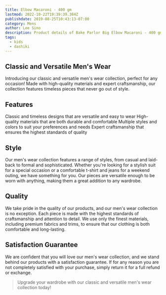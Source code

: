```yaml
---
title: Elbow Macaroni - 400 gm
lastmod: 2022-10-22T19:39:39.384Z
publishdate: 2019-08-25T10:43:13-07:00
category: Mens
author: Lee Sino
description: Product details of Bake Parlor Big Elbow Macaroni - 400 gm
tags:
  - kids
  - dashiki
---
```


## Classic and Versatile Men's Wear

Introducing our classic and versatile men's wear collection, perfect for any occasion! Made with high-quality materials and expert craftsmanship, our collection features timeless pieces that never go out of style.

## Features

Classic and timeless designs that are versatile and easy to wear
High-quality materials that are both durable and comfortable
Multiple styles and colors to suit your preferences and needs
Expert craftsmanship that ensures the highest standards of quality

## Style

Our men's wear collection features a range of styles, from casual and laid-back to formal and sophisticated. Whether you're looking for a stylish suit for a special occasion or a comfortable t-shirt and jeans for a weekend outing, we have something for you. Our pieces are versatile enough to be worn with anything, making them a great addition to any wardrobe.

## Quality

We take pride in the quality of our products, and our men's wear collection is no exception. Each piece is made with the highest standards of craftsmanship and attention to detail. We use only the finest materials, including premium fabrics and trims, to ensure that our clothing is both comfortable and long-lasting.

## Satisfaction Guarantee

We are confident that you will love our men's wear collection, and we stand behind our products with a satisfaction guarantee. If for any reason you are not completely satisfied with your purchase, simply return it for a full refund or exchange.

> Upgrade your wardrobe with our classic and versatile men's wear collection today!
